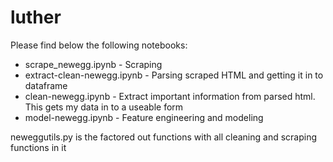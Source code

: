 # luther

Please find below the following notebooks:

* scrape_newegg.ipynb - Scraping 
* extract-clean-newegg.ipynb - Parsing scraped HTML and getting it in to dataframe
* clean-newegg.ipynb - Extract important information from parsed html. This gets my data in to a useable form
* model-newegg.ipynb - Feature engineering and modeling


neweggutils.py is the factored out functions with all cleaning and scraping functions in it
